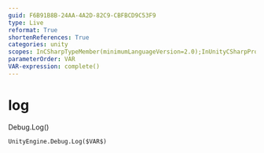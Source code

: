 ```yaml
---
guid: F6B91B8B-24AA-4A2D-82C9-CBFBCD9C53F9
type: Live
reformat: True
shortenReferences: True
categories: unity
scopes: InCSharpTypeMember(minimumLanguageVersion=2.0);InUnityCSharpProject
parameterOrder: VAR
VAR-expression: complete()
---
```


# log

Debug.Log()

```
UnityEngine.Debug.Log($VAR$)
```

